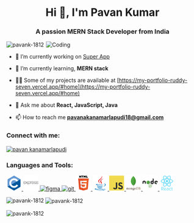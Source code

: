 <h1 align="center">Hi 👋, I'm Pavan Kumar</h1>
<h3 align="center">A passion MERN Stack Developer from India</h3>
<img align="right" width="400px" alt="Coding" src="https://cdn.dribbble.com/users/1162077/screenshots/3848914/media/7ed7d5ca074b48b328150e5a231e8d1f.gif" >

<p align="left"> <img src="https://komarev.com/ghpvc/?username=pavank-1812&label=Profile%20views&color=0e75b6&style=flat" alt="pavank-1812" /> </p>

- 🔭 I’m currently working on [Super App](https://github.com/Pavank-1812/SuperApp)

- 🌱 I’m currently learning, **MERN stack**

- 👨‍💻 Some of my projects are available at [https://my-portfolio-ruddy-seven.vercel.app/#home](https://my-portfolio-ruddy-seven.vercel.app/#home)

- 💬 Ask me about **React, JavaScript, Java**

- 📫 How to reach me **pavanakanamarlapudi18@gmail.com**

<h3 align="left">Connect with me:</h3>
<p align="left">
<a href="https://linkedin.com/in/pavan kanamarlapudi" target="blank"><img align="center" src="https://raw.githubusercontent.com/rahuldkjain/github-profile-readme-generator/master/src/images/icons/Social/linked-in-alt.svg" alt="pavan kanamarlapudi" height="30" width="40" /></a>
</p>

<h3 align="left">Languages and Tools:</h3>
<p align="left"> <a href="https://www.cprogramming.com/" target="_blank" rel="noreferrer"> <img src="https://raw.githubusercontent.com/devicons/devicon/master/icons/c/c-original.svg" alt="c" width="40" height="40"/> </a> <a href="https://expressjs.com" target="_blank" rel="noreferrer"> <img src="https://raw.githubusercontent.com/devicons/devicon/master/icons/express/express-original-wordmark.svg" alt="express" width="40" height="40"/> </a> <a href="https://www.figma.com/" target="_blank" rel="noreferrer"> <img src="https://www.vectorlogo.zone/logos/figma/figma-icon.svg" alt="figma" width="40" height="40"/> </a> <a href="https://git-scm.com/" target="_blank" rel="noreferrer"> <img src="https://www.vectorlogo.zone/logos/git-scm/git-scm-icon.svg" alt="git" width="40" height="40"/> </a> <a href="https://www.w3.org/html/" target="_blank" rel="noreferrer"> <img src="https://raw.githubusercontent.com/devicons/devicon/master/icons/html5/html5-original-wordmark.svg" alt="html5" width="40" height="40"/> </a> <a href="https://www.java.com" target="_blank" rel="noreferrer"> <img src="https://raw.githubusercontent.com/devicons/devicon/master/icons/java/java-original.svg" alt="java" width="40" height="40"/> </a> <a href="https://developer.mozilla.org/en-US/docs/Web/JavaScript" target="_blank" rel="noreferrer"> <img src="https://raw.githubusercontent.com/devicons/devicon/master/icons/javascript/javascript-original.svg" alt="javascript" width="40" height="40"/> </a> <a href="https://www.mongodb.com/" target="_blank" rel="noreferrer"> <img src="https://raw.githubusercontent.com/devicons/devicon/master/icons/mongodb/mongodb-original-wordmark.svg" alt="mongodb" width="40" height="40"/> </a> <a href="https://nodejs.org" target="_blank" rel="noreferrer"> <img src="https://raw.githubusercontent.com/devicons/devicon/master/icons/nodejs/nodejs-original-wordmark.svg" alt="nodejs" width="40" height="40"/> </a> <a href="https://reactjs.org/" target="_blank" rel="noreferrer"> <img src="https://raw.githubusercontent.com/devicons/devicon/master/icons/react/react-original-wordmark.svg" alt="react" width="40" height="40"/> </a> </p>

<p><img align="left" src="https://github-readme-stats.vercel.app/api/top-langs?username=pavank-1812&show_icons=true&locale=en&layout=compact" alt="pavank-1812" /></p>

<p>&nbsp;<img align="center" src="https://github-readme-stats.vercel.app/api?username=pavank-1812&show_icons=true&locale=en" alt="pavank-1812" /></p>

<p><img align="center" src="https://github-readme-streak-stats.herokuapp.com/?user=pavank-1812&" alt="pavank-1812" /></p>
